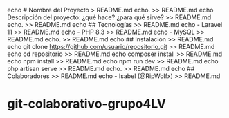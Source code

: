 
echo # Nombre del Proyecto > README.md
echo. >> README.md
echo Descripción del proyecto: ¿qué hace? ¿para qué sirve? >> README.md
echo. >> README.md
echo ## Tecnologías >> README.md
echo - Laravel 11 >> README.md
echo - PHP 8.3 >> README.md
echo - MySQL >> README.md
echo. >> README.md
echo ## Instalación >> README.md
echo git clone https://github.com/usuario/repositorio.git >> README.md
echo cd repositorio >> README.md
echo composer install >> README.md
echo npm install >> README.md
echo npm run dev >> README.md
echo php artisan serve >> README.md
echo. >> README.md
echo ## Colaboradores >> README.md
echo - Isabel (@RipWolfx) >> README.md
# git-colaborativo-grupo4LV

